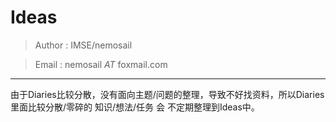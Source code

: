 # Ideas

> Author   : IMSE/nemosail

> Email    : nemosail _AT_ foxmail.com

---
由于Diaries比较分散，没有面向主题/问题的整理，导致不好找资料，所以Diaries里面比较分散/零碎的 知识/想法/任务 会 不定期整理到Ideas中。
